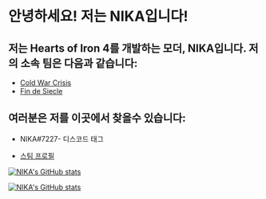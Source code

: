 # 안녕하세요! 저는 NIKA입니다!

## 저는 Hearts of Iron 4를 개발하는 모더, NIKA입니다. 저의 소속 팀은 다음과 같습니다:

* [Cold War Crisis](https://github.com/orgs/Cold-War-Crisis/dashboard)
* [Fin de Siecle](https://github.com/orgs/Fin-de-Siecle/dashboard)

## 여러분은 저를 이곳에서 찾을수 있습니다:

* NIKA#7227- 디스코드 태그

* [스팀 프로필](https://steamcommunity.com/id/qwqwqw82115/)

[![NIKA's GitHub stats](https://github-readme-stats.vercel.app/api?username=gyhs&theme=radical&show_icons=true)](https://github.com/anuraghazra/github-readme-stats)

[![NIKA's GitHub stats](https://github-readme-stats.vercel.app/api/top-langs/?username=gyhs&theme=radical&layout=compact)](https://github.com/anuraghazra/github-readme-stats)
